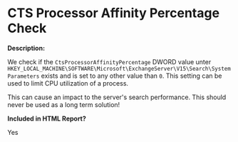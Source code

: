 # CTS Processor Affinity Percentage Check

**Description:**

We check if the `CtsProcessorAffinityPercentage` DWORD value unter `HKEY_LOCAL_MACHINE\SOFTWARE\Microsoft\ExchangeServer\V15\Search\SystemParameters` exists and is set to any other value than `0`. This setting can be used to limit CPU utilization of a process.

This can cause an impact to the server's search performance. This should never be used as a long term solution!

**Included in HTML Report?**

Yes